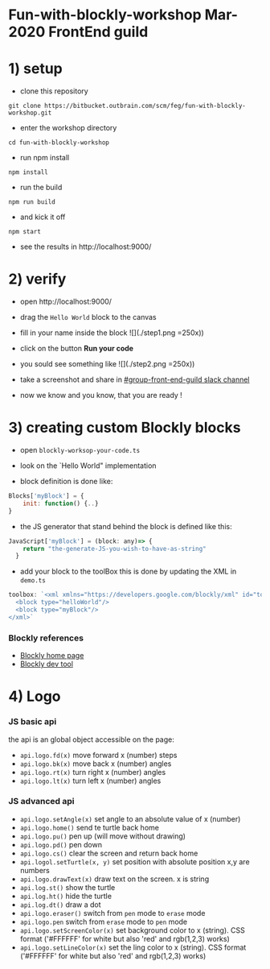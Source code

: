 # Fun-with-blockly-workshop Mar-2020 FrontEnd guild 

# 1) setup

* clone this repository 

`git clone https://bitbucket.outbrain.com/scm/feg/fun-with-blockly-workshop.git`
* enter the workshop directory

`cd fun-with-blockly-workshop`
* run npm install

`npm install` 
* run the build

`npm run build`
* and kick it off

`npm start` 

* see the results in http://localhost:9000/

# 2) verify
* open http://localhost:9000/
* drag the `Hello World` block to the canvas
* fill in your name inside the block
![](./step1.png  =250x))

* click on the button **Run your code**
* you sould see something like 
![](./step2.png =250x))

* take a screenshot and share in [#group-front-end-guild slack channel](https://app.slack.com/client/T0ADSDB25/CFE1TJFSB)
* now we know and you know, that you are ready !

# 3) creating custom Blockly blocks
* open `blockly-worksop-your-code.ts` 
* look on the `Hello World" implementation

* block definition is done like:
```javascript
Blocks['myBlock'] = {
    init: function() {..}
}
```

* the JS generator that stand behind the block is defined like this:
```javascript
JavaScript['myBlock'] = (block: any)=> {
    return "the-generate-JS-you-wish-to-have-as-string"
  }
```

* add your block to the toolBox this is done by updating the XML in `demo.ts`
```javascript
toolbox: `<xml xmlns="https://developers.google.com/blockly/xml" id="toolbox" style="display: none">
  <block type="helloWorld"/>
  <block type="myBlock"/>
</xml>`
``` 

### Blockly references
* [Blockly home page](https://developers.google.com/blockly/)
* [Blockly dev tool](https://blockly-demo.appspot.com/static/demos/blockfactory/index.html)

# 4) Logo
### JS basic api 
the api is an global object accessible on the page:
 
* `api.logo.fd(x)` move forward x (number) steps
* `api.logo.bk(x)` move back x (number) angles
* `api.logo.rt(x)` turn right x (number) angles
* `api.logo.lt(x)` turn left x (number) angles

### JS advanced api
* `api.logo.setAngle(x)` set angle to an absolute value of x (number)
* `api.logo.home()` send te turtle back home
* `api.logo.pu()` pen up (will move without drawing) 
* `api.logo.pd()` pen down 
* `api.logo.cs()` clear the screen and return back home
* `api.logol.setTurtle(x, y)` set position with absolute position x,y are numbers
* `api.logo.drawText(x)` draw text on the screen. x is string
* `api.log.st()` show the turtle
* `api.log.ht()` hide the turtle
* `api.log.dt()` draw a dot
* `api.logo.eraser()` switch from `pen` mode to `erase` mode
* `api.logo.pen` switch from `erase` mode to `pen` mode
* `api.logo.setScreenColor(x)` set background color to x (string). CSS format ('#FFFFFF' for white but also 'red' and rgb(1,2,3) works)
* `api.logo.setLineColor(x)` set the ling color to x (string). CSS format ('#FFFFFF' for white but also 'red' and rgb(1,2,3) works)


